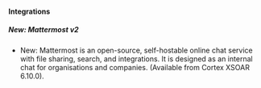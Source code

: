 
#### Integrations

##### New: Mattermost v2

- New: Mattermost is an open-source, self-hostable online chat service with file sharing, search, and integrations. It is designed as an internal chat for organisations and companies. (Available from Cortex XSOAR 6.10.0).

